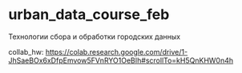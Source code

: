 # urban_data_course_feb
Технологии сбора и обработки городских данных


collab_hw: https://colab.research.google.com/drive/1-JhSaeBOx6xDfpEmvow5FVnRYO1OeBIh#scrollTo=kH5QnKHW0n4h
